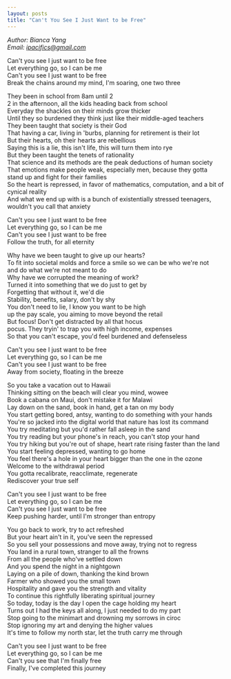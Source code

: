 ```yaml
---
layout: posts
title: "Can't You See I Just Want to be Free"
---
```

*Author: Bianca Yang*<br>
*Email: <a href="mailto:ipacifics@gmail.com?subject=Hello from the XDRT Blog">ipacifics@gmail.com</a>*<br>

Can't you see I just want to be free<br>
Let everything go, so I can be me<br>
Can't you see I just want to be free<br>
Break the chains around my mind, I'm soaring, one two three<br>

They been in school from 8am until 2<br>
2 in the afternoon, all the kids heading back from school<br>
Everyday the shackles on their minds grow thicker<br>
Until they so burdened they think just like their middle-aged teachers<br>
They been taught that society is their God<br>
That having a car, living in 'burbs, planning for retirement is their lot<br>
But their hearts, oh their hearts are rebellious<br>
Saying this is a lie, this isn't life, this will turn them into rye<br>
But they been taught the tenets of rationality<br>
That science and its methods are the peak deductions of human society<br>
That emotions make people weak, especially men, because they gotta stand up
and fight for their families<br>
So the heart is repressed, in favor of mathematics, computation, and a bit of
cynical reality<br>
And what we end up with is a bunch of existentially stressed teenagers,
wouldn't you call that anxiety<br>

Can't you see I just want to be free<br>
Let everything go, so I can be me<br>
Can't you see I just want to be free<br>
Follow the truth, for all eternity<br>

Why have we been taught to give up our hearts?<br>
To fit into societal molds and force a smile so we can be who we're not<br>
and do what we're not meant to do<br>
Why have we corrupted the meaning of work?<br>
Turned it into something that we do just to get by<br>
Forgetting that without it, we'd die<br>
Stability, benefits, salary, don't by shy<br>
You don't need to lie, I know you want to be high<br>
up the pay scale, you aiming to move beyond the retail<br>
But focus! Don't get distracted by all that hocus<br>
pocus. They tryin' to trap you with high income, expenses<br>
So that you can't escape, you'd feel burdened and defenseless<br>

Can't you see I just want to be free<br>
Let everything go, so I can be me<br>
Can't you see I just want to be free<br>
Away from society, floating in the breeze<br>

So you take a vacation out to Hawaii<br>
Thinking sitting on the beach will clear you mind, wowee<br>
Book a cabana on Maui, don't mistake it for Malawi<br>
Lay down on the sand, book in hand, get a tan on my body<br>
You start getting bored, antsy, wanting to do something with your hands<br>
You're so jacked into the digital world that nature has lost its command<br>
You try meditating but you'd rather fall asleep in the sand<br>
You try reading but your phone's in reach, you can't stop your hand<br>
You try hiking but you're out of shape, heart rate rising faster than the
land<br>
You start feeling depressed, wanting to go home<br>
You feel there's a hole in your heart bigger than the one in the ozone<br>
Welcome to the withdrawal period<br>
You gotta recalibrate, reacclimate, regenerate<br>
Rediscover your true self<br>

Can't you see I just want to be free<br>
Let everything go, so I can be me<br>
Can't you see I just want to be free<br>
Keep pushing harder, until I'm stronger than entropy<br>

You go back to work, try to act refreshed<br>
But your heart ain't in it, you've seen the repressed<br>
So you sell your possessions and move away, trying not to regress<br>
You land in a rural town, stranger to all the frowns<br>
From all the people who've settled down<br>
And you spend the night in a nightgown<br>
Laying on a pile of down, thanking the kind brown<br>
Farmer who showed you the small town<br>
Hospitality and gave you the strength and vitality<br>
To continue this rightfully liberating spiritual journey<br>
So today, today is the day I open the cage holding my heart<br>
Turns out I had the keys all along, I just needed to do my part<br>
Stop going to the minimart and drowning my sorrows in ciroc<br>
Stop ignoring my art and denying the higher values<br>
It's time to follow my north star, let the truth carry me through<br>

Can't you see I just want to be free<br>
Let everything go, so I can be me<br>
Can't you see that I'm finally free<br>
Finally, I've completed this journey<br>

